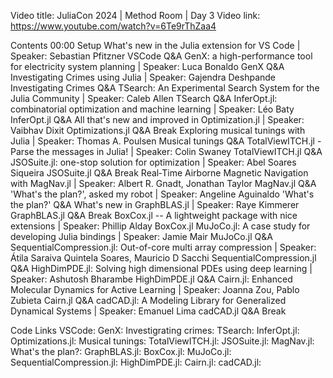 Video title: JuliaCon 2024 | Method Room | Day 3
Video link: https://www.youtube.com/watch?v=6Te9rThZaa4

Contents
00:00 Setup
What's new in the Julia extension for VS Code | Speaker: Sebastian Pfitzner
VSCode Q&A
GenX: a high-performance tool for electricity system planning | Speaker: Luca Bonaldo
GenX Q&A
Investigating Crimes using Julia | Speaker: Gajendra Deshpande
Investigating Crimes Q&A
TSearch: An Experimental Search System for the Julia Community | Speaker: Caleb Allen
TSearch Q&A
InferOpt.jl: combinatorial optimization and machine learning | Speaker: Léo Baty
InferOpt.jl Q&A
All that's new and improved in Optimization.jl | Speaker: Vaibhav Dixit
Optimizations.jl Q&A
Break
Exploring musical tunings with Julia | Speaker: Thomas A. Poulsen
Musical tunings Q&A
TotalViewITCH.jl - Parse the messages in Julia! | Speaker: Colin Swaney
TotalViewITCH.jl Q&A
JSOSuite.jl: one-stop solution for optimization | Speaker: Abel Soares Siqueira
JSOSuite.jl Q&A
Break
Real‑Time Airborne Magnetic Navigation with MagNav.jl | Speaker: Albert R. Gnadt, Jonathan Taylor
MagNav.jl Q&A
'What's the plan?', asked my robot | Speaker: Angeline Aguinaldo
'What's the plan?' Q&A
What's new in GraphBLAS.jl | Speaker: Raye Kimmerer
GraphBLAS.jl Q&A
Break
BoxCox.jl -- A lightweight package with nice extensions | Speaker: Phillip Alday
BoxCox.jl
MuJoCo.jl: A case study for developing Julia bindings | Speaker: Jamie Mair
MuJoCo.jl Q&A
SequentialCompression.jl: Out-of-core multi array compression | Speaker: Átila Saraiva Quintela Soares, Mauricio D Sacchi
SequentialCompression.jl Q&A
HighDimPDE.jl: Solving high dimensional PDEs using deep learning | Speaker: Ashutosh Bharambe
HighDimPDE.jl Q&A
Cairn.jl: Enhanced Molecular Dynamics for Active Learning | Speaker: Joanna Zou, Pablo Zubieta
Cairn.jl Q&A
cadCAD.jl: A Modeling Library for Generalized Dynamical Systems | Speaker: Emanuel Lima
cadCAD.jl Q&A
Break

Code Links
VSCode:
GenX:
Investigrating crimes:
TSearch:
InferOpt.jl:
Optimizations.jl:
Musical tunings:
TotalViewITCH.jl:
JSOSuite.jl:
MagNav.jl:
What's the plan?:
GraphBLAS.jl:
BoxCox.jl:
MuJoCo.jl:
SequentialCompression.jl:
HighDimPDE.jl:
Cairn.jl:
cadCAD.jl:

